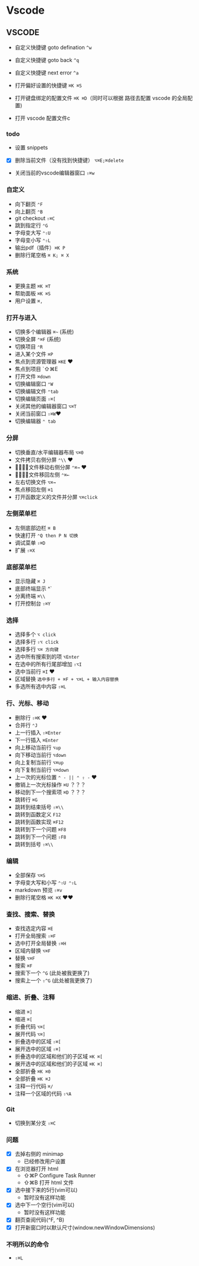 # Vscode

## VSCODE

- 自定义快捷键 goto defination `^w`
- 自定义快捷键 goto back `^q`
- 自定义快捷键 next error `^a`


- 打开偏好设置的快捷键 `⌘K ⌘S`
- 打开键盘绑定的配置文件 `⌘K ⌘D`（同时可以根据 路径去配置 vscode 的全局配置)
- 打开 vscode 配置文件c

### todo

- 设置 snippets
<!-- - [ ]  搜索了一些关键词之后，切换搜索结果  -->
- [x]  删除当前文件（没有找到快捷键） `⌥⌘E;⌘delete`
- 关闭当前的vscode编辑器窗口 `⇧⌘w`

### 自定义

- 向下翻页 `⌃F`
- 向上翻页 `⌃B`
- git checkout `⇧⌘C`
- 跳到指定行 `⌃G`
- 字母变大写 `⌃⇧U`
- 字母变小写 `⌃⇧L`
- 输出pdf（插件）`⌘K P`
- 删除行尾空格 `⌘ K; ⌘ X`

### 系统

- 更换主题 `⌘K ⌘T`
- 帮助面板 `⌘K ⌘S`
- 用户设置 `⌘,`

### 打开与进入

- 切换多个编辑器 `⌘~` (系统)
- 切换全屏 `⌃⌘F` (系统)
- 切换项目 `⌃R`
- 进入某个文件 `⌘P`
- 焦点到资源管理器 `⌘KE` ❤️
- 焦点到项目 `⇧⌘E
- 打开文件 `⌘down`
- 切换编辑窗口 `⌃W`
- 切换编辑文件 `⌃tab`
- 切换编辑页面 `⇧⌘[`
- 关闭其他的编辑器窗口 `⌥⌘T`
- 关闭当前窗口 `⇧⌘W`❤️
- 切换编辑器 `⌃ tab`

### 分屏

- 切换垂直/水平编辑器布局 `⌥⌘0`
- 文件拷贝右侧分屏 `⌃\\` ❤️
- 文件移动右侧分屏 `⌃⌘→` ❤️
- 文件移回左侧 `⌃⌘←`
- 左右切换文件 `⌥⌘→`
- 焦点移回左侧 `⌘1`
- 打开函数定义的文件并分屏 `⌥⌘click`

### 左侧菜单栏

- 左侧底部边栏 `⌘ B`
- 快速打开 `⌃Q then P N 切换`
- 调试菜单 `⇧⌘D`
- 扩展 `⇧⌘X`

### 底部菜单栏

- 显示隐藏 `⌘ J`
- 底部终端显示 ^`
- 分离终端 `⌘\\`
- 打开控制台 `⇧⌘Y`

### 选择

- 选择多个 `⌥ click`
- 选择多行 `⇧⌥ click`
- 选择多行 `⌥⌘ 方向键`
- 选中所有搜索到的项 `⌥Enter`
- 在选中的所有行尾部增加 `⇧⌥I`
- 选中当前行 `⌘I` ❤️
- 区域替换 `选中多行 + ⌘F + ⌥⌘L + 输入内容替换`
- 多选所有选中内容 `⇧⌘L`

### 行、光标、移动

- 删除行 `⇧⌘K` ❤️
- 合并行 `⌃J`
- 上一行插入 `⇧⌘Enter`
- 下一行插入 `⌘Enter`
- 向上移动当前行 `⌥up`
- 向下移动当前行 `⌥down`
- 向上复制当前行 `⌥⌘up`
- 向下复制当前行 `⌥⌘down`
- 上一次的光标位置 `⌃ - || ⌃ ⇧ -` ❤️
- 撤销上一次光标操作 `⌘U` ？？？
- 移动到下一个搜索项 `⌘D` ？？？
- 跳转行 `⌘G`
- 跳转到结束括号 `⇧⌘\\`
- 跳转到函数定义 `F12`
- 跳转到函数实现 `⌘F12`
- 跳转到下一个问题 `⌘F8`
- 跳转到下一个问题 `⇧F8`
- 跳转到括号 `⇧⌘\\`

### 编辑

- 全部保存 `⌥⌘S`
- 字母变大写和小写 `⌃⇧U ⌃⇧L`
- markdown 预览 `⇧⌘v`
- 删除行尾空格 `⌘K ⌘X` ❤️️️️️❤️

### 查找、搜索、替换

- 查找选定内容 `⌘E`
- 打开全局搜索 `⇧⌘F`
- 选中打开全局替换 `⇧⌘H`
- 区域内替换 `⌥⌘F`
- 替换 `⌥⌘F`
- 搜索 `⌘F`
- 搜索下一个 `^G` (此处被我更换了)
- 搜索上一个 `⇧^G` (此处被我更换了)

### 缩进、折叠、注释

- 缩进 `⌘]`
- 缩进 `⌘[`
- 折叠代码 `⌥⌘[`
- 展开代码 `⌥⌘]`
- 折叠选中的区域 `⇧⌘[`
- 展开选中的区域 `⇧⌘]`
- 折叠选中的区域和他们的子区域 `⌘K ⌘[`
- 展开选中的区域和他们的子区域 `⌘K ⌘]`
- 全部折叠 `⌘K ⌘0`
- 全部折叠 `⌘K ⌘J`
- 注释一行代码 `⌘/`
- 注释一个区域的代码 `⇧⌥A`

### Git

- 切换到某分支 `⇧⌘C`

### 问题

- [x]  去掉右侧的 minimap
    - 已经修改用户设置
- [x]  在浏览器打开 html
    - ⇧⌘P Configure Task Runner
    - ⇧⌘B 打开 html 文件
- [x]  选中接下来的5行(vim可以)
    - 暂时没有这样功能
- [x]  选中下一个空行(vim可以)
    - 暂时没有这样功能
- [x]  翻页查阅代码(^F, ^B)
- [x]  打开新窗口时以默认尺寸(window.newWindowDimensions)

### 不明所以的命令

- `⇧⌘L`